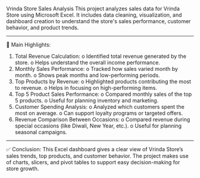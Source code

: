Vrinda Store Sales Analysis 
This project analyzes sales data for Vrinda Store using Microsoft Excel. It includes data cleaning, visualization, and dashboard creation to understand the store's sales performance, customer behavior, and product trends.
________________________________________
🔹 Main Highlights:
1.	Total Revenue Calculation:
o	Identified total revenue generated by the store.
o	Helps understand the overall income performance.
2.	Monthly Sales Performance:
o	Tracked how sales varied month by month.
o	Shows peak months and low-performing periods.
3.	Top Products by Revenue:
o	Highlighted products contributing the most to revenue.
o	Helps in focusing on high-performing items.
4.	Top 5 Product Sales Performance:
o	Compared monthly sales of the top 5 products.
o	Useful for planning inventory and marketing.
5.	Customer Spending Analysis:
o	Analyzed which customers spent the most on average.
o	Can support loyalty programs or targeted offers.
6.	Revenue Comparison Between Occasions:
o	Compared revenue during special occasions (like Diwali, New Year, etc.).
o	Useful for planning seasonal campaigns.
________________________________________
✅ Conclusion:
This Excel dashboard gives a clear view of Vrinda Store’s sales trends, top products, and customer behavior. The project makes use of charts, slicers, and pivot tables to support easy decision-making for store growth.


